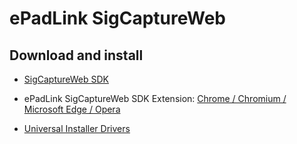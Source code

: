# ePadLink SigCaptureWeb

## Download and install

- [SigCaptureWeb SDK](https://epadlink.myshopify.com/pages/sigcaptureweb)

- ePadLink SigCaptureWeb SDK Extension: [Chrome / Chromium / Microsoft Edge / Opera](https://chrome.google.com/webstore/detail/epadlink-sigcaptureweb-sd/idldbjenlmipmpigmfamdlfifkkeaplc)

- [Universal Installer Drivers](http://www.epadlink.com/universal-installer.html)